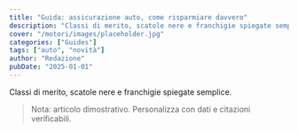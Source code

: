 ```yaml
---
title: "Guida: assicurazione auto, come risparmiare davvero"
description: "Classi di merito, scatole nere e franchigie spiegate semplice."
cover: "/motori/images/placeholder.jpg"
categories: ["Guides"]
tags: ["auto", "novità"]
author: "Redazione"
pubDate: "2025-01-01"
---
```


Classi di merito, scatole nere e franchigie spiegate semplice.

> Nota: articolo dimostrativo. Personalizza con dati e citazioni verificabili.
